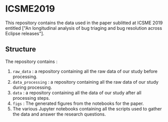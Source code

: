# ICSME2019

This repository contains the data used in the paper sublitted at ICSME 2019 entitled ["An longitudinal analysis of bug triaging and bug resolution across Eclipse releases"].


## Structure

The repository contains :

1. `raw_data` : a repository containing all the raw data of our study before processing.
2. `data_processing` : a repository containing all the raw data of our study during processing.
3. `data` : a repository containing all the data of our study after all processing steps.
4. `figs` : The generated figures from the notebooks for the paper.
5. The various Jupyter notebooks containing all the scripts used to gather the data and answer the research questions.
